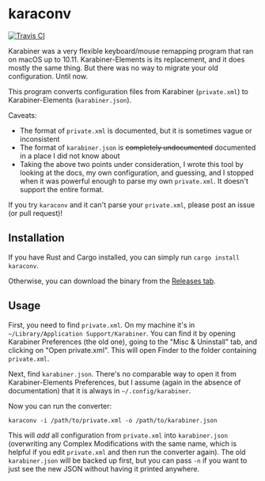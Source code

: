 # karaconv

[![Travis CI](https://travis-ci.org/durka/karaconv.svg)](https://travis-ci.org/durka/karaconv)

Karabiner was a very flexible keyboard/mouse remapping program that ran on macOS up to 10.11. Karabiner-Elements is its replacement, and it does mostly the same thing. But there was no way to migrate your old configuration. Until now.

This program converts configuration files from Karabiner (`private.xml`) to Karabiner-Elements (`karabiner.json`).

Caveats:

- The format of `private.xml` is documented, but it is sometimes vague or inconsistent
- The format of `karabiner.json` is ~~completely undocumented~~ documented in a place I did not know about
- Taking the above two points under consideration, I wrote this tool by looking at the docs, my own configuration, and guessing, and I stopped when it was powerful enough to parse my own `private.xml`. It doesn't support the entire format.

If you try `karaconv` and it can't parse your `private.xml`, please post an issue (or pull request)!

## Installation

If you have Rust and Cargo installed, you can simply run `cargo install karaconv`.

Otherwise, you can download the binary from the [Releases tab](https://github.com/durka/karaconv/releases).

## Usage

First, you need to find `private.xml`. On my machine it's in `~/Library/Application Support/Karabiner`. You can find it by opening Karabiner Preferences (the old one), going to the "Misc & Uninstall" tab, and clicking on "Open private.xml". This will open Finder to the folder containing `private.xml`.

Next, find `karabiner.json`. There's no comparable way to open it from Karabiner-Elements Preferences, but I assume (again in the absence of documentation) that it is always in `~/.config/karabiner`.

Now you can run the converter:

```
karaconv -i /path/to/private.xml -o /path/to/karabiner.json
```

This will *add* all configuration from `private.xml` into `karabiner.json` (overwriting any Complex Modifications with the same name, which is helpful if you edit `private.xml` and then run the converter again). The old `karabiner.json` will be backed up first, but you can pass `-n` if you want to just see the new JSON without having it printed anywhere.

